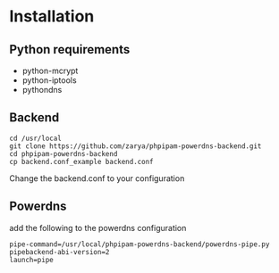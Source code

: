 

# Installation
## Python requirements
* python-mcrypt
* python-iptools
* pythondns

## Backend
```
cd /usr/local
git clone https://github.com/zarya/phpipam-powerdns-backend.git
cd phpipam-powerdns-backend
cp backend.conf_example backend.conf
```
Change the backend.conf to your configuration

## Powerdns
add the following to the powerdns configuration
```
pipe-command=/usr/local/phpipam-powerdns-backend/powerdns-pipe.py
pipebackend-abi-version=2
launch=pipe
```
